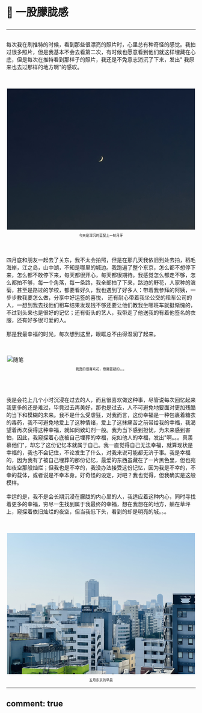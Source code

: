 # 📓 一股朦胧感<br><hr>


每次我在刷推特的时候，看到那些很漂亮的照片时，心里总有种奇怪的感觉。我拍过很多照片，但是我基本不会去看第二次，有时候也愿意看到他们就这样埋藏在心底，但是每次在推特看到那样子的照片，我还是不免意志消沉了下来，发出"
我原来也去过那样的地方啊"的感叹。<br><br><br>

<div class="image-container">
<img src="/public/image/image1.png" alt="随笔" style="display: block;margin: auto;width: 500px;height:auto" title="今天深沉的蓝色，还有一轮月牙🏙">
<p class="caption" style="text-align: center;font-size: xx-small" >今天是深沉的蓝配上一轮月牙</p>
</div>

<br><br>四月底和朋友一起去了关东，我不太会拍照，但是在那几天我依旧到处去拍，稻毛海岸，江之岛，山中湖，不知是哪里的城边。我跑遍了整个东京，怎么都不想停下来，怎么都不敢停下来，每天都很开心，每天都很期待。我感觉怎么都走不够，怎么都拍不够，每一个角落，每一条路，我全部拍了下来，路边的野花，人家种的滨菊，甚至是路过的学校，都要看好久，我也遇到了好多人：带着我参拜的阿姨，一步步教我要怎么做，分享中好运签的喜悦， 还有耐心带着我坐公交的租车公司的人，一想到我去找他们租车结果发现钱不够还要让他们教我坐哪班车就挺惭愧的，不过到头来也是很好的记忆；还有街头的艺人，我带走了他送我的有着他签名的衣服，还有好多很可爱的人。
<br><br>那是我最幸福的时光，每次想到这里，眼眶总不由得湿润了起来。<br><br><br>

<div class="image-container">
<img src="/public/image/D2925C95F70CF7EF8D0AEA53C75A718F.png" alt="随笔" style="display: block;margin: auto;width: 500px;height:auto" title="忘记在哪里拍的了，东京很大">
<p class="caption" style="text-align: center;font-size: xx-small" >我真的很喜欢花，毋庸置疑的。。。</p>
</div>

<br><br><br>我是会花上几个小时沉浸在过去的人，而且很喜欢做这种事，尽管说每次回忆起来我更多的还是难过，毕竟过去再美好，那也是过去，人不可避免地要面对更加残酷的当下和模糊的未来。我不是什么受虐狂，对我而言，这份幸福是一种包裹着糖衣的毒药，我不可避免地爱上了这种情绪，爱上了这抹痛苦之前带给我的幸福，我渴望着再次获得这种幸福，就如同致幻剂一般。我为当下感到担忧，为未来感到害怕，因此，我窥探着心底被自己埋葬的幸福，宛如他人的幸福，发出"啊。。。真羡慕他们"，却忘了这份记忆本就属于自己。我一直觉得自己无法幸福，就算现状是幸福的，我也不会记住，不论发生了什么，对我来说可能都无济于事。我是幸福的，因为我有了被自己埋葬的那份记忆，最爱的东西虽藏在了一片黑色里，但也宛如夜空那般灿烂；但我也是不幸的，我没办法接受这份记忆，因为我是不幸的，不幸的载体，或者说是不幸本身。好奇怪的设定，对吧？我也觉得，但我确实是这般模样。
<br><br>幸运的是，我不是会长期沉浸在朦胧的内心里的人，我适应着这种内心，同时寻找着更多的幸福，穷尽一生找到属于我最终的幸福，想在我想在的地方，躺在草坪上，窥探着依旧灿烂的夜空，但当我低下头，看到的却是明亮的城。。。<br><br><br>

<div class="image-container">
<img src="/public/image/C4F7ABC4BC7553C168DC848DDA6BB030.png" alt="随笔" style="display: block;margin: auto;width: 500px;height:auto" title="在宾馆过夜，第二天早上拍的，天气很好，而且没有福建这么热，风很温柔，穿着外套都感觉很舒服">
<p class="caption" style="text-align: center;font-size: xx-small" >五月东京的早晨</p>
</div>

---
comment: true
---
